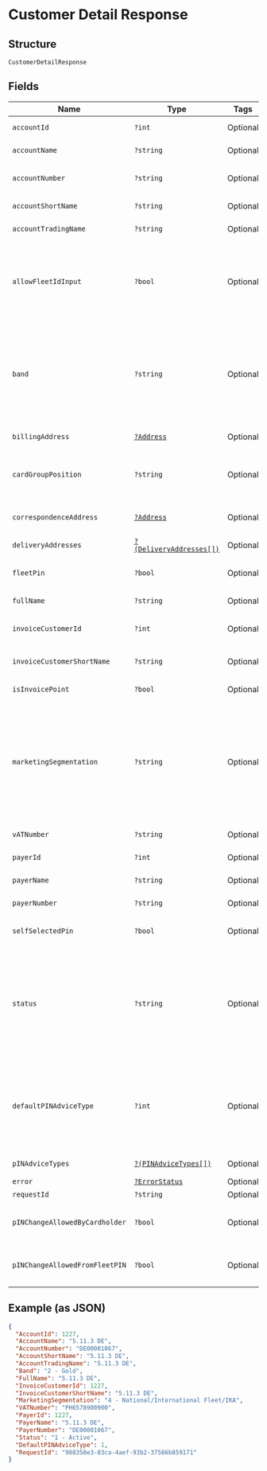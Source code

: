 
# Customer Detail Response

## Structure

`CustomerDetailResponse`

## Fields

| Name | Type | Tags | Description | Getter | Setter |
|  --- | --- | --- | --- | --- | --- |
| `accountId` | `?int` | Optional | Account Id of the selected account. | getAccountId(): ?int | setAccountId(?int accountId): void |
| `accountName` | `?string` | Optional | Account Name of the selected account. | getAccountName(): ?string | setAccountName(?string accountName): void |
| `accountNumber` | `?string` | Optional | Account Number of the selected account. | getAccountNumber(): ?string | setAccountNumber(?string accountNumber): void |
| `accountShortName` | `?string` | Optional | Short name of the customer. | getAccountShortName(): ?string | setAccountShortName(?string accountShortName): void |
| `accountTradingName` | `?string` | Optional | Trading name of the customer | getAccountTradingName(): ?string | setAccountTradingName(?string accountTradingName): void |
| `allowFleetIdInput` | `?bool` | Optional | True/False.<br>When false, users should not be allowed to enable Fleet Id prompt option while ordering cards under this account. | getAllowFleetIdInput(): ?bool | setAllowFleetIdInput(?bool allowFleetIdInput): void |
| `band` | `?string` | Optional | Band Id and Description of the Payer in Card Platform<br>e.g. (Id – Description):<br>1-Platinum<br>2-Gold<br>3-Silver<br>4-Bronze | getBand(): ?string | setBand(?string band): void |
| `billingAddress` | [`?Address`](../../doc/models/address.md) | Optional | - | getBillingAddress(): ?Address | setBillingAddress(?Address billingAddress): void |
| `cardGroupPosition` | `?string` | Optional | Card group position at –<br>•    Payer – Payer level<br>•    Account – Account level | getCardGroupPosition(): ?string | setCardGroupPosition(?string cardGroupPosition): void |
| `correspondenceAddress` | [`?Address`](../../doc/models/address.md) | Optional | - | getCorrespondenceAddress(): ?Address | setCorrespondenceAddress(?Address correspondenceAddress): void |
| `deliveryAddresses` | [`?(DeliveryAddresses[])`](../../doc/models/delivery-addresses.md) | Optional | - | getDeliveryAddresses(): ?array | setDeliveryAddresses(?array deliveryAddresses): void |
| `fleetPin` | `?bool` | Optional | Is Fleet Pin optional enabled for the selected account | getFleetPin(): ?bool | setFleetPin(?bool fleetPin): void |
| `fullName` | `?string` | Optional | Full Name of the customer | getFullName(): ?string | setFullName(?string fullName): void |
| `invoiceCustomerId` | `?int` | Optional | Customer Id of the Invoice Point of the account | getInvoiceCustomerId(): ?int | setInvoiceCustomerId(?int invoiceCustomerId): void |
| `invoiceCustomerShortName` | `?string` | Optional | Short Name of the Invoice Point of the account | getInvoiceCustomerShortName(): ?string | setInvoiceCustomerShortName(?string invoiceCustomerShortName): void |
| `isInvoicePoint` | `?bool` | Optional | Whether the account is an invoice point. | getIsInvoicePoint(): ?bool | setIsInvoicePoint(?bool isInvoicePoint): void |
| `marketingSegmentation` | `?string` | Optional | Marketing Segmentation id and description<br>e.g. (Id – Description):<br>1-National CRT<br>2-International CRT & IKAs<br>3-Small Customers<br>4-National/International Fleet/IKA | getMarketingSegmentation(): ?string | setMarketingSegmentation(?string marketingSegmentation): void |
| `vATNumber` | `?string` | Optional | VAT Registration Number of Customer | getVATNumber(): ?string | setVATNumber(?string vATNumber): void |
| `payerId` | `?int` | Optional | Payer Id of the selected account. | getPayerId(): ?int | setPayerId(?int payerId): void |
| `payerName` | `?string` | Optional | Payer Name of the selected account. | getPayerName(): ?string | setPayerName(?string payerName): void |
| `payerNumber` | `?string` | Optional | Payer Number of the selected account. | getPayerNumber(): ?string | setPayerNumber(?string payerNumber): void |
| `selfSelectedPin` | `?bool` | Optional | Is Self-selected Pin enabled for the account | getSelfSelectedPin(): ?bool | setSelfSelectedPin(?bool selfSelectedPin): void |
| `status` | `?string` | Optional | Payer current status id and description<br>e.g. (Id – Description):<br>1-Active<br>2-Requested from UTA<br>3-Awaiting embossing<br>4-Manufactured<br>5-Awaiting despatch | getStatus(): ?string | setStatus(?string status): void |
| `defaultPINAdviceType` | `?int` | Optional | Default PIN AdviceType of the customer.<br>Possible Values:<br><br>1. Paper<br>2. Email<br>3. SMS<br>4. None | getDefaultPINAdviceType(): ?int | setDefaultPINAdviceType(?int defaultPINAdviceType): void |
| `pINAdviceTypes` | [`?(PINAdviceTypes[])`](../../doc/models/pin-advice-types.md) | Optional | - | getPINAdviceTypes(): ?array | setPINAdviceTypes(?array pINAdviceTypes): void |
| `error` | [`?ErrorStatus`](../../doc/models/error-status.md) | Optional | - | getError(): ?ErrorStatus | setError(?ErrorStatus error): void |
| `requestId` | `?string` | Optional | API Request id | getRequestId(): ?string | setRequestId(?string requestId): void |
| `pINChangeAllowedByCardholder` | `?bool` | Optional | PIN change allowed for card holder or not. | getPINChangeAllowedByCardholder(): ?bool | setPINChangeAllowedByCardholder(?bool pINChangeAllowedByCardholder): void |
| `pINChangeAllowedFromFleetPIN` | `?bool` | Optional | PIN change allowed from fleetpin or not. | getPINChangeAllowedFromFleetPIN(): ?bool | setPINChangeAllowedFromFleetPIN(?bool pINChangeAllowedFromFleetPIN): void |

## Example (as JSON)

```json
{
  "AccountId": 1227,
  "AccountName": "5.11.3 DE",
  "AccountNumber": "DE00001067",
  "AccountShortName": "5.11.3 DE",
  "AccountTradingName": "5.11.3 DE",
  "Band": "2 - Gold",
  "FullName": "5.11.3 DE",
  "InvoiceCustomerId": 1227,
  "InvoiceCustomerShortName": "5.11.3 DE",
  "MarketingSegmentation": "4 - National/International Fleet/IKA",
  "VATNumber": "PH6578900900",
  "PayerId": 1227,
  "PayerName": "5.11.3 DE",
  "PayerNumber": "DE00001067",
  "Status": "1 - Active",
  "DefaultPINAdviceType": 1,
  "RequestId": "908358e3-03ca-4aef-93b2-37586b859171"
}
```

